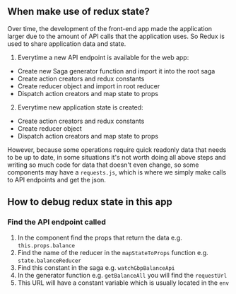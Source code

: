 ## When make use of redux state?
Over time, the development of the front-end app made the application larger due to the amount of API calls that the application uses. So Redux is used to share application data and state.
1. Everytime a new API endpoint is available for the web app:
- Create new Saga generator function and import it into the root saga
- Create action creators and redux constants
- Create reducer object and import in root reducer
- Dispatch action creators and map state to props

2. Everytime new application state is created:
- Create action creators and redux constants
- Create reducer object
- Dispatch action creators and map state to props

However, because some operations require quick readonly data that needs to be up to date, in some situations it's not worth doing all above steps and writing so much code for data that doesn't even change, so some components may have a `requests.js`, which is where we simply make calls to API endpoints and get the json.


## How to debug redux state in this app
### Find the API endpoint called
1. In the component find the props that return the data e.g. `this.props.balance`
2. Find the name of the reducer in the `mapStateToProps` function e.g. `state.balanceReducer`
3. Find this constant in the saga e.g. `watchGbpBalanceApi`
4. In the generator function e.g. `getBalanceAll` you will find the `requestUrl`
5. This URL will have a constant variable which is usually located in the `env`